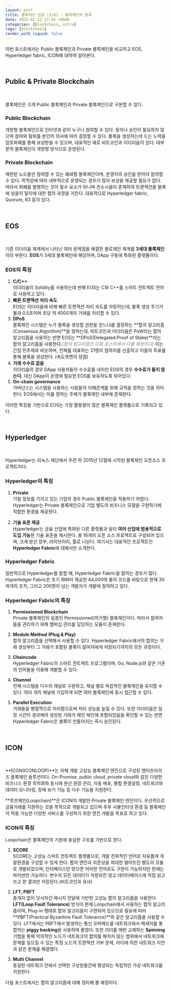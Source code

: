 ```yaml
---
layout: post
title: 블록체인 입문 [3/6] - 블록체인의 종류
date: 2023-02-22 17:26 +0900
categories: [Blockchain, intro]
tags: [blockchain]
render_with_liquid: false
---
```


이번 포스트에서는 Public 블록체인과 Private 블록체인을 비교하고 EOS, Hyperledger fabric, ICON에 대하여 알아본다.

<br>

## Public & Private Blockchain

<br>

블록체인은 크게 Public 블록체인과 Private 블록체인으로 구분할 수 있다.

### Public Blockchain

개방형 블록체인으로 인터넷과 같이 누구나 참여할 수 있다. 동의나 승인이 필요하지 않으며 참여와 탈퇴를 본인의 의사에 따라 결정할 수 있다. 블록을 생성하는데 드는 노력을 암호화폐를 통해 보상받을 수 있으며, 대표적인 예로 비트코인과 이더리움이 있다. 대부분의 블록체인이 개방형 방식으로 운영된다.

### Private Blockchain

제한된 노드들만 참여할 수 있는 폐쇄형 블록체인이며, 운영자의 승인을 받아야 참여할 수 있다. 목적성에 따라 내부적으로 운영되는 경우가 많아 보상을 제공할 필요가 없다. 따라서 화폐를 발행하는 것이 필수 요소가 아니며 컨소시움이 존재하여 트랜잭션을 블록에 넣을지 말지에 대한 합의 과정을 거친다. 대표적으로 Hyperledger fabric, Quorum, R3 등이 있다.

<br>

## EOS

<br>

기존 이더리움 체계에서 나타난 여러 문제점을 해결한 블로체인 체계를 **3세대 블록체인**이라 부른다. **EOS**가 3세대 블록체인에 해당하며, DApp 구동에 특화된 플랫폼이다.

### EOS의 특징

1. **C/C++**<br>
   이더리움이 Solidity를 사용하는데 반해 EOS는 C와 C++를 스마트 컨트랙트 언어로 사용하고 있다.
2. **빠른 트랜잭션 처리 속도**<br>
   EOS는 이더리움에 비해 빠른 트랜잭션 처리 속도를 자랑하는데, 블록 생성 주기가 불과 0.5초이며 초당 약 4000개의 거래를 처리할 수 있다.
3. **DPoS**<br>
   블록체인 시스템은 누가 블록을 생성할 권한을 얻느냐를 결정하는 **합의 알고리즘(Consensus Algorithm)**을 정하는데, 비트코인과 이더리움은 PoW라는 합의 알고리즘을 사용하는 반면 EOS는 **DPoS(Delegated Proof of Stake)**라는 합의 알고리즘을 사용한다._<span style="color:gray">(합의 알고리즘은 다음 포스트에서 다룰 예정이다)</span>_ 이는 간접 민주제와 비슷하며, 전체를 대표하는 21명의 참여자를 선출하고 이들의 투표를 통해 블록을 생성한다. (속도측면의 장점)
4. **거래 수수료 없음**<br>
   이더리움의 경우 DApp 사용자들이 수수료를 내지만 EOS의 경우 **수수료가 들지 않는다.** 대신 DApp이 운영에 필요한 EOS를 보유하도록 되어있다.
5. **On-chain governance**<br>
   거버넌스는 시스템을 사용하는 사람들의 이해관계를 위해 규칙을 정하는 것을 의미한다. EOS에서는 이를 정하는 주체가 블록체인 내부에 존재한다.

이러한 특징을 기반으로 EOS는 가장 활동량이 많은 블록체인 플랫폼으로 기록되고 있다.

<br>

## Hyperledger

<br>

Hyperledger는 리눅스 재단에서 주관 하 2015년 12월에 시작된 블록체인 오픈소스 프로젝트이다.

### Hyperledger의 특징

1. **Private**<br>
   기밀 정보를 가지고 있는 기업의 경우 Public 블록체인을 적용하기 어렵다. Hyperledger는 Private 블록체인으로 기업 별도의 비즈니스 모델을 구현하기에 적합한 환경을 제공한다.

2. **기술 표준 제공**<br>
   Hyperledger는 금융 산업에 특화된 다른 플랫폼과 달리 **여러 산업에 범용적으로 도입 가능**한 기술 표준을 제시한다. 총 16개의 오픈 소스 프로젝트로 구성되어 있으며, 크게 분산 장부, 라이브러리, 툴로 나뉜다. 여기서는 대표적인 프로젝트인 **Hyperledger Fabric**에 대해서만 소개한다.

### Hyperledger Fabric

일반적으로 Hyperledger를 말할 때, Hyperledger Fabric을 말하는 경우가 많다. Hyperledger Fabric은 초기 IBM이 제공한 44,000여 줄의 코드를 바탕으로 현재 30여개의 조직, 그리고 200명이 넘는 개발자가 개발에 참여하고 있다.

### Hyperledger Fabric의 특징

1. **Permissioned Blockchain**<br>
   Private 블록체인의 일종인 Permissioned(허가형) 블록체인이다. 따라서 참여자들을 관리하기 위해 멤버십 관리를 담당하는 모듈이 존재한다.

2. **Module Method (Plug & Play)**<br>
   합의 알고리즘을 선택해서 사용할 수 있다. Hyperledger Fabric에서의 합의는 거래 생성부터 그 거래가 포함된 블록이 참여자에게 저장되기까지의 모든 과정이다.

3. **Chaincode**<br>
   Hyperledger Fabric의 스마트 컨트랙트 프로그램이며, Go, Node.js와 같은 기존의 언어들을 이용해 개발할 수 있다.

4. **Channel**<br>
   전체 시스템을 다수의 채널로 구분하고, 채널 별로 독립적인 블록체인을 유지할 수 있다. 여러 개의 채널에 가입하게 되면 여러 블록체인에 동시 접근할 수 있다.

5. **Parallel Execution**<br>
   거래들을 병렬적으로 처리함으로써 처리 성능을 높일 수 있다. 또한 이더리움은 일정 시간이 경과해야 생성된 거래가 메인 체인에 포함되었음을 확인할 수 있는 반면 Hyperledger Fabric은 블록이 만들어지는 즉시 승인된다.

<br>

## ICON

<br>

**ICON(ICONLOOP)**는 자체 개발 고성능 블록체인 엔진으로 구성된 엔터프라이즈 블록체인 솔루션이다. On-Promise, public cloud, private cloud와 같은 다양한 비즈니스 환경 최적화와 동시에 분산 원장 관리, 자동 배포, 통합 환경설정, 네트워크와 데이터 모니터링, 장애 보기 기능 등 다수 기능을 지원한다.

**루프체인(Loopchain)**은 ICON이 개발한 Private 블록체인 엔진이다. 우선적으로 금융거래를 지원하는 것을 목적으로 개발되고 있으며 추후 사물인터넷 환경 등 블록체인이 적용 가능한 다양한 서비스를 구성하기 위한 엔진 개발을 목표로 하고 있다.

### ICON의 특징

Loopchain은 블록체인의 기본에 충실한 구조를 기반으로 한다.

1. **SCORE**<br>
   SCORE는 고성능 스마트 컨트랙트 플랫폼으로, 개발 친화적인 언어로 자유롭게 개발환경을 구성할 수 있게 한다. 합의 엔진과 의존성을 최대한 떨어뜨린 별도의 모듈로 개발되었으며, 인터페이스만 맞으면 어떠한 언어로도 구현이 가능하지만 현재는 파이썬만 가능하다. 변수의 모든 데이터가 저장되진 않고 데이터베이스에 직접 읽고 쓰고 한 결과만 저장된다.(비트코인과 유사)

2. **LFT, PBFT**<br>
   중개자 없이 당사자간 메시지 전달에 기반한 고성능 합의 알고리즘을 사용한다. **LFT(Loop Fault Tolerance)** 방식이 현재 Loopchain에서 사용하는 합의 알고리즘이며, Plug-in 형태로 합의 알고리즘이 구현되어 있으므로 필요에 따라 **PBFT(Practical Byzantine Fault Tolerance)**와 같은 알고리즘을 사용할 수 있다.
   LFT에서는 PBFT에서 발생하는 통신 오버헤드를 네트워크에서 메세지를 통합하는 **piggy backing**을 사용하여 줄였다. 또한 리더를 매번 교체하는 **Spinning** 기법을 통해 악의적인 노드가 네트워크의 합의를 해치지 않는 범위에서 네트워크에 문제를 일으킬 수 있는 특정 노드의 트랜잭션 거부 문제, 리더에 의한 네트워크 지연과 같은 문제를 해결했다.

3. **Multi Channel**<br>
   동일한 네트워크 안에서 선택한 구성원들간에 형성되는 독립적인 가상 네트워크를 지원한다.

다음 포스트에서는 합의 알고리즘에 대해 정리해 볼 예정이다.
